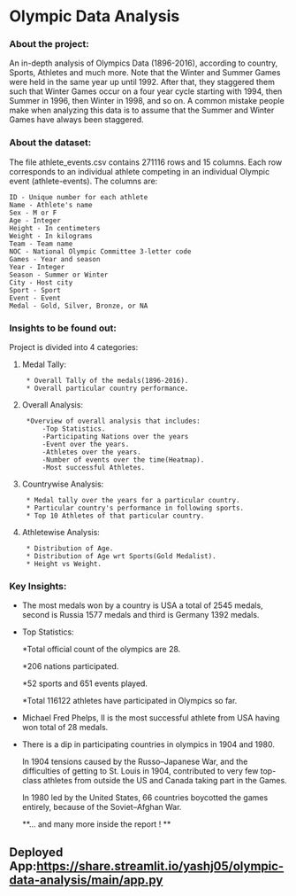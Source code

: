 
# Olympic Data Analysis

### About the project:

An in-depth analysis of Olympics Data (1896-2016), according to country, Sports, Athletes and much more.
Note that the Winter and Summer Games were held in the same year up until 1992. After that, they staggered
them such that Winter Games occur on a four year cycle starting with 1994, then Summer in 1996, then Winter in 1998, 
and so on. A common mistake people make when analyzing this data is to assume that the Summer and Winter Games have always been staggered.
### About the dataset: 

The file athlete_events.csv contains 271116 rows and 15 columns. Each row corresponds to an individual athlete competing in an individual Olympic event (athlete-events). The columns are:

	ID - Unique number for each athlete
	Name - Athlete's name
	Sex - M or F
	Age - Integer
	Height - In centimeters
	Weight - In kilograms
	Team - Team name
	NOC - National Olympic Committee 3-letter code
	Games - Year and season
	Year - Integer
	Season - Summer or Winter
	City - Host city
	Sport - Sport
	Event - Event
	Medal - Gold, Silver, Bronze, or NA

### Insights to be found out:

Project is divided into 4 categories:
1. Medal Tally:	
        
		* Overall Tally of the medals(1896-2016).
		* Overall particular country performance.

2. Overall Analysis:	
		
		*Overview of overall analysis that includes:
			-Top Statistics.
			-Participating Nations over the years
			-Event over the years.
			-Athletes over the years.
			-Number of events over the time(Heatmap).
			-Most successful Athletes.

3. Countrywise Analysis:	
		
		* Medal tally over the years for a particular country.
		* Particular country's performance in following sports.
		* Top 10 Athletes of that particular country.

4. Athletewise Analysis:	
		
		* Distribution of Age.
		* Distribution of Age wrt Sports(Gold Medalist).
		* Height vs Weight.

### Key Insights:

* The most medals won by a country is USA a total of 2545 medals, second is Russia 1577 medals and third is Germany 1392 medals.
* Top Statistics:

	*Total official count of the olympics are 28. 
	
	*206 nations participated. 

	*52 sports and 651 events played.

	*Total 116122 athletes have participated in Olympics so far.

* Michael Fred Phelps, II is the most successful athlete from USA having won total of 28 medals.

* There is a dip in participating countries in olympics in 1904 and 1980.
	
	In 1904 tensions caused by the Russo–Japanese War, and the difficulties of getting to St. Louis in 1904, contributed to very few top-class athletes from outside the US and Canada taking part in the Games.
	
	In 1980 led by the United States, 66 countries boycotted the games entirely, because of the Soviet–Afghan War.

	**... and many more inside the report ! **

## Deployed App:https://share.streamlit.io/yashj05/olympic-data-analysis/main/app.py


